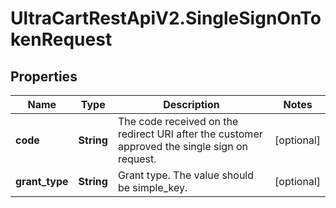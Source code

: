 # UltraCartRestApiV2.SingleSignOnTokenRequest

## Properties

Name | Type | Description | Notes
------------ | ------------- | ------------- | -------------
**code** | **String** | The code received on the redirect URI after the customer approved the single sign on request. | [optional] 
**grant_type** | **String** | Grant type.  The value should be simple_key. | [optional] 


